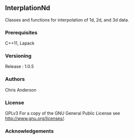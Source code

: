 ## InterplationNd
Classes and functions for interpolation of 1d, 2d, and 3d data.
### Prerequisites
C++11, Lapack
### Versioning
Release : 1.0.5
### Authors
Chris Anderson
### License
GPLv3  For a copy of the GNU General Public License see <http://www.gnu.org/licenses/>.
### Acknowledgements









